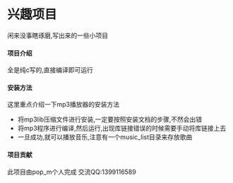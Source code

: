 # 兴趣项目
闲来没事瞎琢磨,写出来的一些小项目

#### 项目介绍
全是纯c写的,直接编译即可运行

#### 安装方法
这里重点介绍一下mp3播放器的安装方法

- 将mp3lib压缩文件进行安装,一定要按照安装文档的步骤,不然会出错
- 将mp3程序进行编译,然后运行,出现库链接错误的时候需要手动将库链接上去
- 一旦成功,就可以播放音乐,注意有一个music_list目录来存放歌曲

#### 项目贡献
此项目由pop_m个人完成
交流QQ:1399116589
